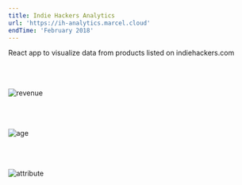 ```yaml
---
title: Indie Hackers Analytics
url: 'https://ih-analytics.marcel.cloud'
endTime: 'February 2018'
---
```


React app to visualize data from products listed on indiehackers.com

<div style="margin-top: 4rem" class="shadow">
  <img src="/images/projects/1/ih-analytics-1.png" alt="revenue">
</div>

<div style="margin-top: 4rem" class="shadow">
  <img src="/images/projects/1/ih-analytics-2.png" alt="age">
</div>

<div style="margin-top: 4rem" class="shadow">
  <img src="/images/projects/1/ih-analytics-3.png" alt="attribute">
</div>

